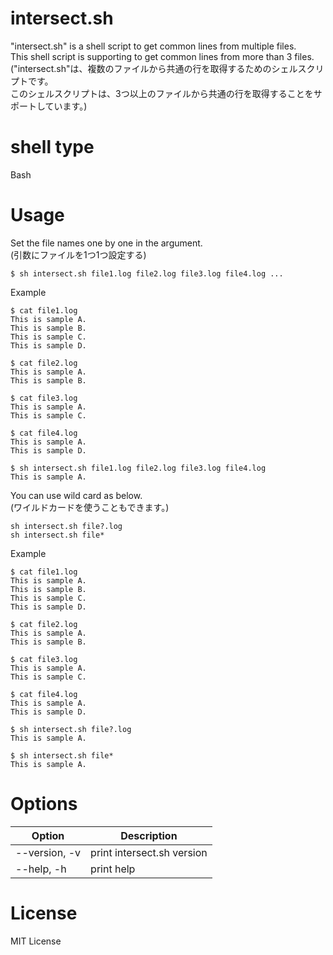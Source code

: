 # intersect.sh
"intersect.sh" is a shell script to get common lines from multiple files.<br>
This shell script is supporting to get common lines from more than 3 files.<br>
("intersect.sh"は、複数のファイルから共通の行を取得するためのシェルスクリプトです。<br>
このシェルスクリプトは、3つ以上のファイルから共通の行を取得することをサポートしています。)

# shell type
Bash

# Usage
Set the file names one by one in the argument.<br>
(引数にファイルを1つ1つ設定する)
```shell
$ sh intersect.sh file1.log file2.log file3.log file4.log ...
```
Example
```command
$ cat file1.log
This is sample A.
This is sample B.
This is sample C.
This is sample D.
 
$ cat file2.log
This is sample A.
This is sample B.
 
$ cat file3.log
This is sample A.
This is sample C.
 
$ cat file4.log
This is sample A.
This is sample D.
 
$ sh intersect.sh file1.log file2.log file3.log file4.log
This is sample A.
```

You can use wild card as below.<br>
(ワイルドカードを使うこともできます。)
```shell
sh intersect.sh file?.log
sh intersect.sh file*
```
Example
```command
$ cat file1.log
This is sample A.
This is sample B.
This is sample C.
This is sample D.
 
$ cat file2.log
This is sample A.
This is sample B.
 
$ cat file3.log
This is sample A.
This is sample C.
 
$ cat file4.log
This is sample A.
This is sample D.
 
$ sh intersect.sh file?.log
This is sample A.
 
$ sh intersect.sh file*
This is sample A.
```

# Options
|  Option  |  Description  |
| ---- | ---- |
|  --version, -v  |  print intersect.sh version  |
|  --help, -h  |  print help  |

# License
MIT License
